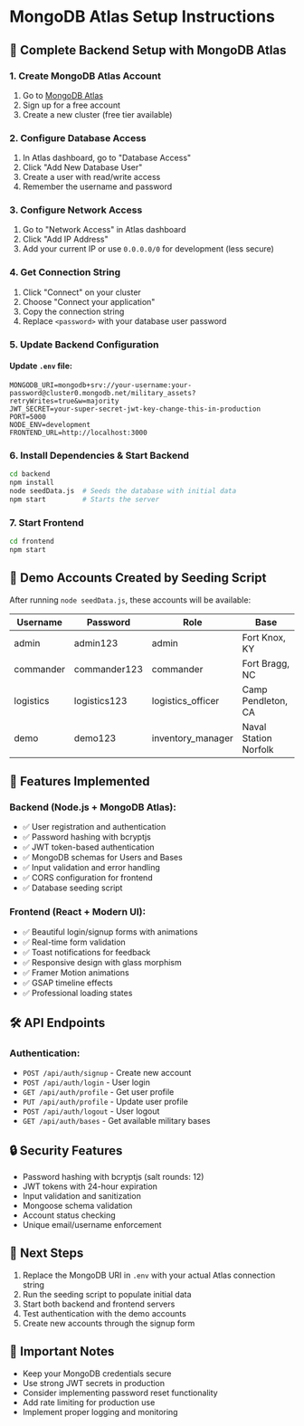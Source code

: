 # MongoDB Atlas Setup Instructions

## 🚀 Complete Backend Setup with MongoDB Atlas

### 1. Create MongoDB Atlas Account
1. Go to [MongoDB Atlas](https://www.mongodb.com/cloud/atlas)
2. Sign up for a free account
3. Create a new cluster (free tier available)

### 2. Configure Database Access
1. In Atlas dashboard, go to "Database Access"
2. Click "Add New Database User"
3. Create a user with read/write access
4. Remember the username and password

### 3. Configure Network Access
1. Go to "Network Access" in Atlas dashboard
2. Click "Add IP Address"
3. Add your current IP or use `0.0.0.0/0` for development (less secure)

### 4. Get Connection String
1. Click "Connect" on your cluster
2. Choose "Connect your application"
3. Copy the connection string
4. Replace `<password>` with your database user password

### 5. Update Backend Configuration

#### Update `.env` file:
```env
MONGODB_URI=mongodb+srv://your-username:your-password@cluster0.mongodb.net/military_assets?retryWrites=true&w=majority
JWT_SECRET=your-super-secret-jwt-key-change-this-in-production
PORT=5000
NODE_ENV=development
FRONTEND_URL=http://localhost:3000
```

### 6. Install Dependencies & Start Backend
```bash
cd backend
npm install
node seedData.js  # Seeds the database with initial data
npm start         # Starts the server
```

### 7. Start Frontend
```bash
cd frontend
npm start
```

## 🎯 Demo Accounts Created by Seeding Script

After running `node seedData.js`, these accounts will be available:

| Username   | Password     | Role              | Base                    |
|------------|--------------|-------------------|-------------------------|
| admin      | admin123     | admin             | Fort Knox, KY           |
| commander  | commander123 | commander         | Fort Bragg, NC          |
| logistics  | logistics123 | logistics_officer | Camp Pendleton, CA      |
| demo       | demo123      | inventory_manager | Naval Station Norfolk   |

## 🔧 Features Implemented

### Backend (Node.js + MongoDB Atlas):
- ✅ User registration and authentication
- ✅ Password hashing with bcryptjs
- ✅ JWT token-based authentication
- ✅ MongoDB schemas for Users and Bases
- ✅ Input validation and error handling
- ✅ CORS configuration for frontend
- ✅ Database seeding script

### Frontend (React + Modern UI):
- ✅ Beautiful login/signup forms with animations
- ✅ Real-time form validation
- ✅ Toast notifications for feedback
- ✅ Responsive design with glass morphism
- ✅ Framer Motion animations
- ✅ GSAP timeline effects
- ✅ Professional loading states

## 🛠️ API Endpoints

### Authentication:
- `POST /api/auth/signup` - Create new account
- `POST /api/auth/login` - User login
- `GET /api/auth/profile` - Get user profile
- `PUT /api/auth/profile` - Update user profile
- `POST /api/auth/logout` - User logout
- `GET /api/auth/bases` - Get available military bases

## 🔒 Security Features

- Password hashing with bcryptjs (salt rounds: 12)
- JWT tokens with 24-hour expiration
- Input validation and sanitization
- Mongoose schema validation
- Account status checking
- Unique email/username enforcement

## 📝 Next Steps

1. Replace the MongoDB URI in `.env` with your actual Atlas connection string
2. Run the seeding script to populate initial data
3. Start both backend and frontend servers
4. Test authentication with the demo accounts
5. Create new accounts through the signup form

## 🚨 Important Notes

- Keep your MongoDB credentials secure
- Use strong JWT secrets in production
- Consider implementing password reset functionality
- Add rate limiting for production use
- Implement proper logging and monitoring
